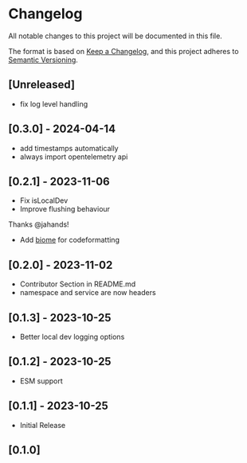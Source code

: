 # Changelog

All notable changes to this project will be documented in this file.

The format is based on [Keep a Changelog](https://keepachangelog.com/en/1.0.0/),
and this project adheres to [Semantic Versioning](https://semver.org/spec/v2.0.0.html).

## [Unreleased]

- fix log level handling

## [0.3.0] - 2024-04-14

- add timestamps automatically
- always import opentelemetry api
  
## [0.2.1] - 2023-11-06

- Fix isLocalDev
- Improve flushing behaviour

Thanks @jahands!

- Add [biome](https://biomejs.dev) for codeformatting
  
## [0.2.0] - 2023-11-02

- Contributor Section in README.md
- namespace and service are now headers
  
## [0.1.3] - 2023-10-25

- Better local dev logging options


## [0.1.2] - 2023-10-25
- ESM support
  
## [0.1.1] - 2023-10-25
- Initial Release

## [0.1.0]
